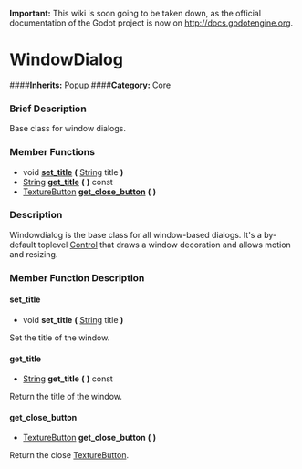 **Important:** This wiki is soon going to be taken down, as the official documentation of the Godot project is now on http://docs.godotengine.org.

#  WindowDialog  
####**Inherits:** [Popup](class_popup)
####**Category:** Core

###  Brief Description  
Base class for window dialogs.

###  Member Functions 
  * void  **[set&#95;title](#set_title)**  **(** [String](class_string) title  **)**
  * [String](class_string)  **[get&#95;title](#get_title)**  **(** **)** const
  * [TextureButton](class_texturebutton)  **[get&#95;close&#95;button](#get_close_button)**  **(** **)**

###  Description  
Windowdialog is the base class for all window-based dialogs. It's a by-default toplevel [Control](class_control) that draws a window decoration and allows motion and resizing.

###  Member Function Description  

#### <a name="set_title">set_title</a>
  * void  **set&#95;title**  **(** [String](class_string) title  **)**

Set the title of the window.

#### <a name="get_title">get_title</a>
  * [String](class_string)  **get&#95;title**  **(** **)** const

Return the title of the window.

#### <a name="get_close_button">get_close_button</a>
  * [TextureButton](class_texturebutton)  **get&#95;close&#95;button**  **(** **)**

Return the close [TextureButton](class_texturebutton).
